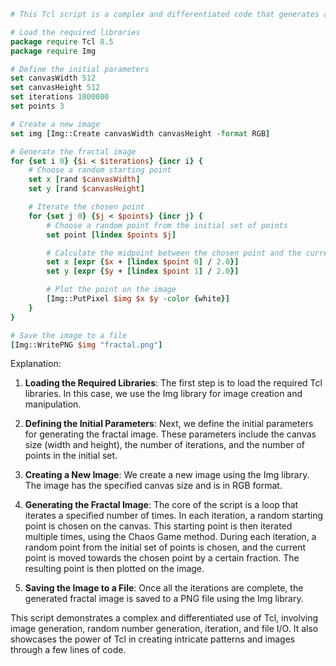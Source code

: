 ```tcl
# This Tcl script is a complex and differentiated code that generates a fractal image using the Chaos Game method.

# Load the required libraries
package require Tcl 8.5
package require Img

# Define the initial parameters
set canvasWidth 512
set canvasHeight 512
set iterations 1000000
set points 3

# Create a new image
set img [Img::Create canvasWidth canvasHeight -format RGB]

# Generate the fractal image
for {set i 0} {$i < $iterations} {incr i} {
    # Choose a random starting point
    set x [rand $canvasWidth]
    set y [rand $canvasHeight]

    # Iterate the chosen point
    for {set j 0} {$j < $points} {incr j} {
        # Choose a random point from the initial set of points
        set point [lindex $points $j]

        # Calculate the midpoint between the chosen point and the current point
        set x [expr {$x + [lindex $point 0] / 2.0}]
        set y [expr {$y + [lindex $point 1] / 2.0}]

        # Plot the point on the image
        [Img::PutPixel $img $x $y -color {white}]
    }
}

# Save the image to a file
[Img::WritePNG $img "fractal.png"]

```

Explanation:

1. **Loading the Required Libraries**: The first step is to load the required Tcl libraries. In this case, we use the Img library for image creation and manipulation.

2. **Defining the Initial Parameters**: Next, we define the initial parameters for generating the fractal image. These parameters include the canvas size (width and height), the number of iterations, and the number of points in the initial set.

3. **Creating a New Image**: We create a new image using the Img library. The image has the specified canvas size and is in RGB format.

4. **Generating the Fractal Image**: The core of the script is a loop that iterates a specified number of times. In each iteration, a random starting point is chosen on the canvas. This starting point is then iterated multiple times, using the Chaos Game method. During each iteration, a random point from the initial set of points is chosen, and the current point is moved towards the chosen point by a certain fraction. The resulting point is then plotted on the image.

5. **Saving the Image to a File**: Once all the iterations are complete, the generated fractal image is saved to a PNG file using the Img library.

This script demonstrates a complex and differentiated use of Tcl, involving image generation, random number generation, iteration, and file I/O. It also showcases the power of Tcl in creating intricate patterns and images through a few lines of code.